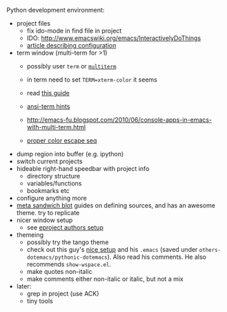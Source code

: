 
Python development environment:
- project files
  - fix ido-mode in find file in project
  - IDO: http://www.emacswiki.org/emacs/InteractivelyDoThings
  - [article describing configuration](http://www.masteringemacs.org/articles/2010/10/10/introduction-to-ido-mode/)
- term window (multi-term for >1)
  - possibly user `term` or
    [`multiterm`](http://www.emacswiki.org/emacs/MultiTerm)
  - in term need to set `TERM=xterm-color` it seems
  - read
    [this guide](http://www.masteringemacs.org/articles/2010/11/01/running-shells-in-emacs-overview/)
  - [ansi-term hints](http://www.emacswiki.org/emacs/AnsiTermHints)
  -
    http://emacs-fu.blogspot.com/2010/06/console-apps-in-emacs-with-multi-term.html
    
  -
    [proper color escape seq](http://www.eterm.org/docs/view.php?doc=ref#escape)
- dump region into buffer (e.g. ipython)
- switch current projects
- hideable right-hand speedbar with project info
  - directory structure
  - variables/functions
  - bookmarks etc
- configure anything more
 - [meta sandwich blot](http://metasandwich.com/2010/07/30/what-can-i-get-for-10-dolla-anything-el/) guides on defining sources, and has an awesome theme. try to replicate
- nicer window setup
  - see [eproject authors setup](https://github.com/jrockway/elisp/blob/8de738e7c37c4b57aee0e777883a2aaf58c4035e/_local/windowing-extras.el)
- themeing
  - possibly try the tango theme
  - check out this guy's
    [nice setup](http://pythonic.pocoo.org/2008/2/17/there-are-many-things-you-can-say-about-emacs)
    and his `.emacs` (saved under
    `others-dotemacs/pythonic-dotemacs`). Also read his comments. He
    also recommends `show-wspace.el`.
  - make quotes non-italic
  - make comments either non-italic or italic, but not a mix
- later:
  - grep in project (use ACK)
  - tiny tools
